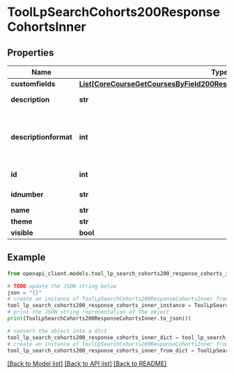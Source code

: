# ToolLpSearchCohorts200ResponseCohortsInner


## Properties

Name | Type | Description | Notes
------------ | ------------- | ------------- | -------------
**customfields** | [**List[CoreCourseGetCoursesByField200ResponseCoursesInnerCustomfieldsInner]**](CoreCourseGetCoursesByField200ResponseCoursesInnerCustomfieldsInner.md) |  | [optional] 
**description** | **str** | cohort description | [optional] 
**descriptionformat** | **int** | description format (1 &#x3D; HTML, 0 &#x3D; MOODLE, 2 &#x3D; PLAIN, or 4 &#x3D; MARKDOWN) | [optional] 
**id** | **int** | ID of the cohort | [optional] 
**idnumber** | **str** | cohort idnumber | [optional] 
**name** | **str** | cohort name | [optional] 
**theme** | **str** | cohort theme | [optional] 
**visible** | **bool** | cohort visible | [optional] 

## Example

```python
from openapi_client.models.tool_lp_search_cohorts200_response_cohorts_inner import ToolLpSearchCohorts200ResponseCohortsInner

# TODO update the JSON string below
json = "{}"
# create an instance of ToolLpSearchCohorts200ResponseCohortsInner from a JSON string
tool_lp_search_cohorts200_response_cohorts_inner_instance = ToolLpSearchCohorts200ResponseCohortsInner.from_json(json)
# print the JSON string representation of the object
print(ToolLpSearchCohorts200ResponseCohortsInner.to_json())

# convert the object into a dict
tool_lp_search_cohorts200_response_cohorts_inner_dict = tool_lp_search_cohorts200_response_cohorts_inner_instance.to_dict()
# create an instance of ToolLpSearchCohorts200ResponseCohortsInner from a dict
tool_lp_search_cohorts200_response_cohorts_inner_from_dict = ToolLpSearchCohorts200ResponseCohortsInner.from_dict(tool_lp_search_cohorts200_response_cohorts_inner_dict)
```
[[Back to Model list]](../README.md#documentation-for-models) [[Back to API list]](../README.md#documentation-for-api-endpoints) [[Back to README]](../README.md)


